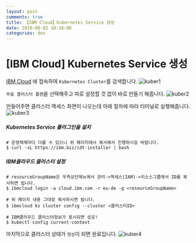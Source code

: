 ```yaml
---
layout: post
comments: true
title: 【IBM Cloud】Kubernetes Service 생성
date: 2020-08-02 10:18:00
categories: dev
---
```


# [IBM Cloud] Kubernetes Service 생성

[IBM Cloud](https://cloud.ibm.com/)  에 접속하여 `Kubernetes Cluster`를 검색합니다.
![kuber1](http://localhost/content/images/2020/08/kuber1.png)

 `무료 클러스터 플랜`을 선택해주고 따로 설정할 것 없이 바로 만들기 해줍니다.
![kuber2](http://localhost/content/images/2020/08/kuber2.png)

만들어주면 클러스터 액세스 화면이 나오는데 아래 절차에 따라 터미널로 실행해줍니다.
![kuber3](http://localhost/content/images/2020/08/kuber3.png)


##### Kubernetes Service 플러그인을 설치
``` shell
# 운영체제마다 다를 수 있으니 위 페이지에서 복사해서 진행하시길 바랍니다.
$ curl -sL https://ibm.biz/idt-installer | bash
```


##### IBM클라우드 클러스터 설정

```shell
# resourceGroupName은 우측상단메뉴에서 관리->액세스(IAM)->리소스그룹에서 ID를 복사하면 됩니다.
$ ibmcloud login -a cloud.ibm.com -r eu-de -g <resourceGroupName>

# 위 페이지 내용 그대로 복사하시면 됩니다.
$ ibmcloud ks cluster config --cluster <클러스터ID>

# IBM클라우드 클러스터정보가 표시되면 성공!
$ kubectl config current-context
```



마지막으로 클러스터 상태가 `정상`이 되면 완료입니다.
![kuber4](http://localhost/content/images/2020/08/kuber4.png)